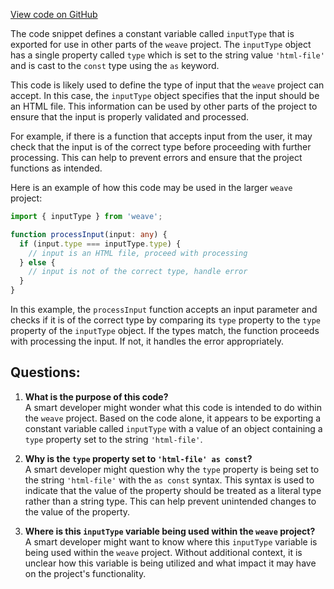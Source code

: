 [View code on GitHub](https://github.com/wandb/weave/weave-js/src/components/Panel2/PanelHTML/common.ts)

The code snippet defines a constant variable called `inputType` that is exported for use in other parts of the `weave` project. The `inputType` object has a single property called `type` which is set to the string value `'html-file'` and is cast to the `const` type using the `as` keyword. 

This code is likely used to define the type of input that the `weave` project can accept. In this case, the `inputType` object specifies that the input should be an HTML file. This information can be used by other parts of the project to ensure that the input is properly validated and processed. 

For example, if there is a function that accepts input from the user, it may check that the input is of the correct type before proceeding with further processing. This can help to prevent errors and ensure that the project functions as intended. 

Here is an example of how this code may be used in the larger `weave` project:

```typescript
import { inputType } from 'weave';

function processInput(input: any) {
  if (input.type === inputType.type) {
    // input is an HTML file, proceed with processing
  } else {
    // input is not of the correct type, handle error
  }
}
```

In this example, the `processInput` function accepts an input parameter and checks if it is of the correct type by comparing its `type` property to the `type` property of the `inputType` object. If the types match, the function proceeds with processing the input. If not, it handles the error appropriately.
## Questions: 
 1. **What is the purpose of this code?**\
A smart developer might wonder what this code is intended to do within the `weave` project. Based on the code alone, it appears to be exporting a constant variable called `inputType` with a value of an object containing a `type` property set to the string `'html-file'`. 

2. **Why is the `type` property set to `'html-file' as const`?**\
A smart developer might question why the `type` property is being set to the string `'html-file'` with the `as const` syntax. This syntax is used to indicate that the value of the property should be treated as a literal type rather than a string type. This can help prevent unintended changes to the value of the property.

3. **Where is this `inputType` variable being used within the `weave` project?**\
A smart developer might want to know where this `inputType` variable is being used within the `weave` project. Without additional context, it is unclear how this variable is being utilized and what impact it may have on the project's functionality.